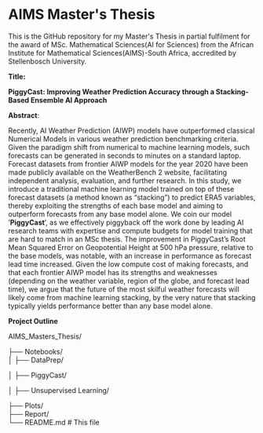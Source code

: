 # AIMS Master's Thesis

This is the GitHub repository for my Master's Thesis in partial fulfilment for the award of MSc. Mathematical Sciences(AI for Sciences) from the African Institute for Mathematical Sciences(AIMS)-South Africa, accredited by Stellenbosch University.

**Title:** 

**PiggyCast: Improving Weather Prediction Accuracy through a Stacking-Based Ensemble AI Approach**

**Abstract**:

Recently, AI Weather Prediction (AIWP) models have outperformed classical Numerical Models in various weather prediction benchmarking criteria. Given the paradigm shift from numerical to machine learning models, such forecasts can be generated in seconds to minutes on a standard laptop. Forecast
datasets from frontier AIWP models for the year 2020 have been made publicly available on the WeatherBench 2 website, facilitating independent analysis, evaluation, and further research. In this study, we introduce a traditional machine learning model trained on top of these forecast datasets (a method known as “stacking”) to predict ERA5 variables, thereby exploiting the strengths of each base model and aiming to outperform forecasts from any base model alone. We coin our model ’**PiggyCast**’, as we effectively piggyback off the work done by leading AI research teams with expertise and compute budgets for model training that are hard to match in an MSc thesis. The improvement in PiggyCast’s Root Mean Squared Error on Geopotential Height at 500 hPa pressure, relative to the base models, was notable, with an increase in performance as forecast lead time increased. Given the low compute cost of making forecasts, and that each frontier AIWP model has its strengths and weaknesses (depending on the weather variable, region of the globe, and forecast lead time), we argue that the future of the most skilful weather forecasts will likely come from machine learning stacking, by the very nature that stacking typically yields performance better than any base model alone.


**Project Outline**

AIMS_Masters_Thesis/

├── Notebooks/                  
│   ├── DataPrep/

│   ├── PiggyCast/ 

│   ├── Unsupervised Learning/

├── Plots/            
├── Report/                 
└── README.md                # This file
